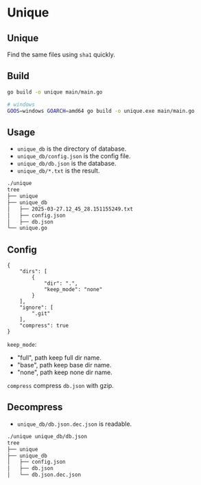 # Unique


## Unique

Find the same files using `sha1` quickly.


## Build

```sh
go build -o unique main/main.go

# windows
GOOS=windows GOARCH=amd64 go build -o unique.exe main/main.go
```


## Usage

- `unique_db` is the directory of database.
- `unique_db/config.json` is the config file.
- `unique_db/db.json` is the database.
- `unique_db/*.txt` is the result.

```txt
./unique
tree
├── unique
├── unique_db
│   ├── 2025-03-27.12_45_28.151155249.txt
│   ├── config.json
│   ├── db.json
└── unique.go
```


## Config

```config
{
    "dirs": [
        {
            "dir": ".",
            "keep_mode": "none"
        }
    ],
    "ignore": [
        ".git"
    ],
    "compress": true
}
```

`keep_mode`:
* "full", path keep full dir name.
* "base", path keep base dir name.
* "none", path keep none dir name.

`compress` compress `db.json` with gzip.


## Decompress

- `unique_db/db.json.dec.json` is readable.

```txt
./unique unique_db/db.json
tree
├── unique
├── unique_db
│   ├── config.json
│   ├── db.json
│   └── db.json.dec.json
```

